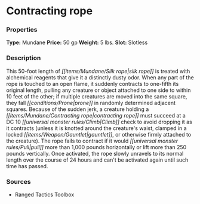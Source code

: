 ﻿---
Title: "Contracting rope"
Type: "Mundane"
Price: "50 gp"
Weight: "5 lbs."
Slot: "Slotless"
Description: |
  "This 50-foot length of silk rope is treated with alchemical reagents that give it a distinctly dusty odor. When any part of the rope is touched to an open flame, it suddenly contracts to one-fifth its original length, pulling any creature or object attached to one side to within 10 feet of the other; if multiple creatures are moved into the same square, they fall prone in randomly determined adjacent squares. Because of the sudden jerk, a creature holding a contracting rope must succeed at a DC 10 Climb check to avoid dropping it as it contracts (unless it is knotted around the creature's waist, clamped in a locked gauntlet, or otherwise firmly attached to the creature). The rope fails to contract if it would pull more than 1,000 pounds horizontally or lift more than 250 pounds vertically. Once activated, the rope slowly unravels to its normal length over the course of 24 hours and can't be activated again until such time has passed."
Sources: "['Ranged Tactics Toolbox']"
---

# Contracting rope

### Properties

**Type:** Mundane **Price:** 50 gp **Weight:** 5 lbs. **Slot:** Slotless

### Description

This 50-foot length of _[[items/Mundane/Silk rope|silk rope]]_ is treated with alchemical reagents that give it a distinctly dusty odor. When any part of the rope is touched to an open flame, it suddenly contracts to one-fifth its original length, pulling any creature or object attached to one side to within 10 feet of the other; if multiple creatures are moved into the same square, they fall _[[conditions/Prone|prone]]_ in randomly determined adjacent squares. Because of the sudden jerk, a creature holding a _[[items/Mundane/Contracting rope|contracting rope]]_ must succeed at a DC 10 _[[universal monster rules/Climb|Climb]]_ check to avoid dropping it as it contracts (unless it is knotted around the creature's waist, clamped in a locked _[[items/Weapon/Gauntlet|gauntlet]]_, or otherwise firmly attached to the creature). The rope fails to contract if it would _[[universal monster rules/Pull|pull]]_ more than 1,000 pounds horizontally or lift more than 250 pounds vertically. Once activated, the rope slowly unravels to its normal length over the course of 24 hours and can't be activated again until such time has passed.

### Sources

* Ranged Tactics Toolbox